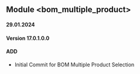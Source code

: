 ## Module <bom_multiple_product>

#### 29.01.2024
#### Version 17.0.1.0.0
#### ADD
- Initial Commit for BOM Multiple Product Selection
